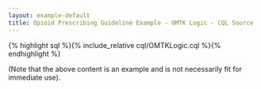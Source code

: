 ```yaml
---
layout: example-default
title: Opioid Prescribing Guideline Example - OMTK Logic - CQL Source
---
```


{% highlight sql %}{% include_relative cql/OMTKLogic.cql %}{% endhighlight %}

(Note that the above content is an example and is not necessarily fit for immediate use).
